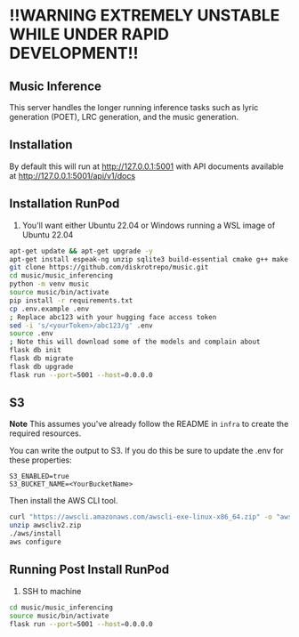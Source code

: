
# !!WARNING EXTREMELY UNSTABLE WHILE UNDER RAPID DEVELOPMENT!!

## Music Inference

This server handles the longer running inference tasks such as lyric generation (POET), LRC generation, and the music generation.

## Installation

By default this will run at http://127.0.0.1:5001 with API documents available at http://127.0.0.1:5001/api/v1/docs

## Installation RunPod 

1. You'll want either Ubuntu 22.04 or Windows running a WSL image of Ubuntu 22.04

```bash
apt-get update && apt-get upgrade -y
apt-get install espeak-ng unzip sqlite3 build-essential cmake g++ make pkg-config -y
git clone https://github.com/diskrotrepo/music.git
cd music/music_inferencing
python -m venv music
source music/bin/activate
pip install -r requirements.txt
cp .env.example .env
; Replace abc123 with your hugging face access token
sed -i 's/<yourToken>/abc123/g' .env
source .env
; Note this will download some of the models and complain about 
flask db init
flask db migrate
flask db upgrade
flask run --port=5001 --host=0.0.0.0
```

## S3 

**Note** This assumes you've already follow the README in `infra` to create the required resources.

You can write the output to S3. If you do this be sure to update the .env for these properties:

```
S3_ENABLED=true
S3_BUCKET_NAME=<YourBucketName>
```

Then install the AWS CLI tool. 

```bash
curl "https://awscli.amazonaws.com/awscli-exe-linux-x86_64.zip" -o "awscliv2.zip"
unzip awscliv2.zip
./aws/install
aws configure
```

## Running Post Install RunPod

1. SSH to machine

```bash
cd music/music_inferencing
source music/bin/activate
flask run --port=5001 --host=0.0.0.0
```